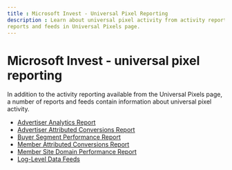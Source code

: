```yaml
---
title : Microsoft Invest - Universal Pixel Reporting
description : Learn about universal pixel activity from activity reporting available along with a number of
reports and feeds in Universal Pixels page.   
---
```



# Microsoft Invest - universal pixel reporting

In addition to the activity reporting available from the
Universal Pixels page, a number of
reports and feeds contain information about universal pixel activity.

- [Advertiser Analytics Report](advertiser-analytics-report.md)
- [Advertiser Attributed Conversions Report](advertiser-attributed-conversions-report.md)
- [Buyer Segment Performance Report](buyer-segment-performance-report.md)
- [Member Attributed Conversions Report](member-attributed-conversions-report.md)
- [Member Site Domain Performance Report](network-site-domain-performance-report.md)
- [Log-Level Data Feeds](../log-level-data/log-level-data-feeds.md)
